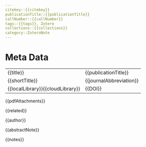 ```yaml
---
citekey::{{citekey}}
publicationTitle::{{publicationTitle}}
callNumber::{{callNumber}}
tags::{{tags}}, Zotero
collections::{{collections}}
category::ZoteroNote
---
```

# Meta Data
|                                  |                         |
|:-------------------------------- |:----------------------- |
| {{title}}                        | {{publicationTitle}}    |
| {{shortTitle}}                   | {{journalAbbreviation}} |
| {{localLibrary}}{{cloudLibrary}} | {{DOI}}                 |


{{pdfAttachments}}

{{related}}

{{author}}

{{abstractNote}}

{{notes}}